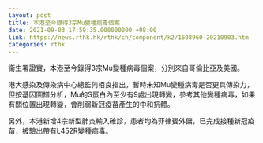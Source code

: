 ```yaml
---
layout: post
title: 本港至今錄得3宗Mu變種病毒個案
date: 2021-09-03 17:59:35.000000000 +08:00
link: https://news.rthk.hk/rthk/ch/component/k2/1608960-20210903.htm
categories: rthk
---
```


衞生署證實，本港至今錄得3宗Mu變種病毒個案，分別來自哥倫比亞及美國。

港大感染及傳染病中心總監何栢良指出，暫時未知Mu變種病毒是否更具傳染力，但按基因圖譜分析，Mu的S蛋白內至少有9處出現轉變，參考其他變種病毒，如果有關位置出現轉變，會削弱新冠疫苗產生的中和抗體。 

另外，本港新增4宗新型肺炎輸入確診，患者均為菲律賓外傭，已完成接種新冠疫苗，被驗出帶有L452R變種病毒。
